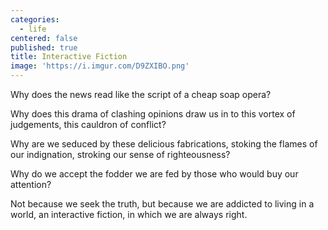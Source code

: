 ```yaml
---
categories:
  - life
centered: false
published: true
title: Interactive Fiction
image: 'https://i.imgur.com/D9ZXIBO.png'
---
```

Why does the news
read like the script
of a cheap soap opera?

Why does this drama 
of clashing opinions
draw us in
to this vortex of judgements,
this cauldron of conflict?

Why are we seduced
by these delicious fabrications,
stoking the flames of our indignation,
stroking our sense of righteousness?

Why do we accept
the fodder we are fed
by those who would buy our attention?

Not because we seek the truth,
but because we are addicted
to living in a world,
an interactive fiction,
in which we are always right.






